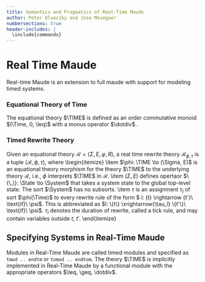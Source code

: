 ```yaml
---
title: Semantics and Pragmatics of Real-Time Maude
author: Peter Olveczky and Jose Meseguer
numbersections: true
header-includes: |
  \include{commands}
---
```


Real Time Maude
===============

Real-time Maude is an extension to full maude with support for modeling timed systems.


### Equational Theory of Time
  The equational theory $\TIME$ is defined as an order commutative monoid
  $(\Time, 0, \leq)$ with a monus operator  $\dotdiv$ .

### Timed Rewrite Theory
Given an equational theory $\mathcal{R} = \left( \Sigma, E, \varphi, R \right)$, a
  real time rewrite theory $\mathcal{R}_{\phi, \tau}$ is a tuple
  $\left(\mathcal{R}, \phi, \tau \right)$, where
  \begin{itemize}
    \item $\phi: \TIME \to (\Sigma, E)$ is an equational theory
      morphism for the theory $\TIME$ to the underlying theory $\mathcal{R}$,
      i.e., $\phi$ interprets $\TIME$ in $\mathcal{R}$.
    \item $(\Sigma, E)$ defines opertaor $\{\_\}: \State \to \System$ that takes
      a system state to the global top-level state. The sort $\System$ has no
      subsorts.
    \item $\tau$ is an assignment $\tau_l$ of sort $\phi(\Time)$ to every rewrite rule
      of the form $ l: \{t\}  \rightarrow \{t'\}\ \text{if}\ \psi$. This is
      abbreviated as $l: \{t\} \xrightarrow{\tau_l} \{t'\}\ \text{if}\ \psi$.
      $\tau_l$ denotes the duration of rewrite, called a tick rule, and may
      contain variables outside $t$, $t'$.
  \end{itemize}

Specifying Systems in Real-Time Maude
--------------------------------------
Modules in Real-Time Maude are called timed modules and specified as
`tmod .. endtm` or `tomod .. endtom`.
The theory $\TIME$ is implicitly implemented in Real-Time Maude by
a functional module with the appropriate operators $\leq, \geq, \dotdiv$.
